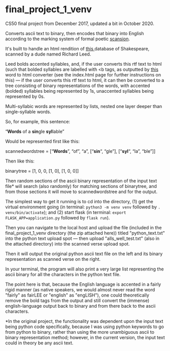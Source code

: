 # final_project_1_venv
CS50 final project from December 2017, updated a bit in October 2020.

Converts ascii text to binary, then encodes that binary into English according to the marking system of formal poetic <a href=https://en.wikipedia.org/wiki/Scansion>scansion</a>. 

It's built to handle an html rendition of <a href=http://www.shakespearescanned.com/> this </a> database of Shakespeare, scanned by a dude named Richard Leed. 

Leed bolds accented syllables, and, if the user converts this rtf text to html (such that bolded syllables are labelled with <b</b> tags, as outputted by <a href=https://www.textfixer.com/html/convert-word-to-html.php>this</a> word to html converter (see the index.html page for further instructions on this) — if the user converts this rtf text to html, it can then be converted to a tree consisting of binary representations of the words, with accented (bolded) syllables being represented by 1s, unaccented syllables being represented by 0s.

Multi-syllabic words are represented by lists, nested one layer deeper than single-syllable words.

So, for example, this sentence:

“<b>Words</b> of a <b>sin</b>gle <b>syl</b>lable”

Would be represented first like this:

scannedwordstree = [“<b>Words</b>”, “of”, “a”, [“<b>sin</b>“, “gle”], [“<b>syl</b>“, “la”, “ble”]]

Then like this:

binarytree = [1, 0, 0, [1, 0], [1, 0, 0]]

Then random sections of the ascii binary representation of the input text file* will search (also randomly) for matching sections of binarytree, and from those sections it will move to scannedwordstree and for the output.

The simplest way to get it running is to cd into the directory, (1) get the virtual environment going (in terminal: `python3 -m venv venv` followed by `. venv/bin/activate`); and (2) start flask (in terminal: `export FLASK_APP=application.py` followed by `flask run`).

Then you can navigate to the local host and upload the file (included in the final_project_1_venv directory (the zip attached here)) titled "python_text.txt" into the python text upload spot — then upload "alls_well_test.txt" (also in the attached directory) into the scanned verse upload spot.

Then it will output the original python ascii text file on the left and its binary representation as scanned verse on the right.

In your terminal, the program will also print a very large list representing the ascii binary for all the characters in the python text file.

The point here is that, because the English language is accented in a fairly rigid manner (as native speakers, we would almost never read the word "fairly" as fairLEE or "english" as "engLISH"), one could theoretically remove the bold tags from the output and still convert the (immense) english-language output back to binary and from there back to the ascii characters.


*In the original project, the functionality was dependent upon the input text being python code specifically, because I was using python keywords to go from python to binary, rather than using the more unambiguous ascii to binary representation method; however, in the current version, the input text could in theory be any ascii text.
